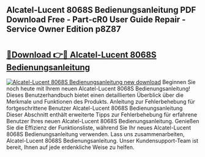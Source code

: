 ## Alcatel-Lucent 8068S Bedienungsanleitung PDF Download Free - Part-cR0 User Guide Repair - Service Owner Edition p8Z87

# <h2><a href="http://df5ark.blite.top/?on=Alcatel-Lucent+8068S+Bedienungsanleitung">🔗Download 👉🔴 Alcatel-Lucent 8068S Bedienungsanleitung</a></h2>

[![Alcatel-Lucent 8068S Bedienungsanleitung new download](https://i.imgur.com/lujVjoI.png)](http://df5ark.blite.top/?on=Alcatel-Lucent+8068S+Bedienungsanleitung)
Beginnen Sie noch heute mit Ihrem neuen Alcatel-Lucent 8068S Bedienungsanleitung! Dieses Benutzerhandbuch bietet einen detaillierten Überblick über die Merkmale und Funktionen des Produkts. Anleitung zur Fehlerbehebung für fortgeschrittene Benutzer Alcatel-Lucent 8068S Bedienungsanleitung Dieser Abschnitt enthält erweiterte Tipps zur Fehlerbehebung für erfahrene Benutzer Ihres neuen Alcatel-Lucent 8068S Bedienungsanleitung. Genießen Sie die Effizienz der Funktionsliste, während Sie Ihr neues Alcatel-Lucent 8068S Bedienungsanleitung verwenden. Lass uns zusammenarbeiten, Alcatel-Lucent 8068S Bedienungsanleitung. Unser Kundensupport-Team ist bereit, Ihnen auf jede erdenkliche Weise zu helfen.
